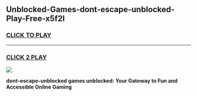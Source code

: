 
## Unblocked-Games-dont-escape-unblocked-Play-Free-x5f2l
<h3>
<a href="https://premium76.site?title=dont-escape-unblocked&ref=12A">CLICK TO PLAY</a></h3>
<hr>

<h3>
<a href="https://premium76.site?title=dont-escape-unblocked&ref=12A">CLICK 2 PLAY</a>
  
</h3>

<a href="https://premium76.site?title=dont-escape-unblocked&ref=12A"><img src="https://clearcache.store/games.png"></a>


**dont-escape-unblocked games unblocked: Your Gateway to Fun and Accessible Online Gaming**
